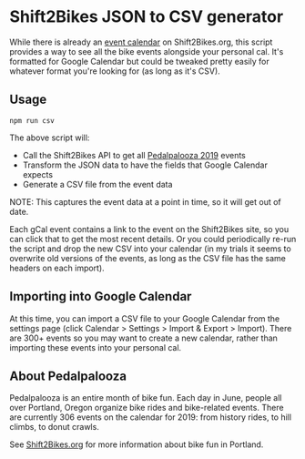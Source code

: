 # Shift2Bikes JSON to CSV generator

While there is already an [event calendar](https://www.shift2bikes.org/pedalpalooza-calendar/) on Shift2Bikes.org, this script provides a way to see all the bike events alongside your personal cal. It's formatted for Google Calendar but could be tweaked pretty easily for whatever format you're looking for (as long as it's CSV).

## Usage

```
npm run csv
```

The above script will:

* Call the Shift2Bikes API to get all [Pedalpalooza 2019](https://www.shift2bikes.org/pedalpalooza-calendar/) events
* Transform the JSON data to have the fields that Google Calendar expects
* Generate a CSV file from the event data

NOTE: This captures the event data at a point in time, so it will get out of date.

Each gCal event contains a link to the event on the Shift2Bikes site, so you can click that to get the most recent details. Or you could periodically re-run the script and drop the new CSV into your calendar (in my trials it seems to overwrite old versions of the events, as long as the CSV file has the same headers on each import).

## Importing into Google Calendar

At this time, you can import a CSV file to your Google Calendar from the settings page (click Calendar > Settings > Import & Export > Import). There are 300+ events so you may want to create a new calendar, rather than importing these events into your personal cal.

## About Pedalpalooza

Pedalpalooza is an entire month of bike fun. Each day in June, people all over Portland, Oregon organize bike rides and bike-related events. There are currently 306 events on the calendar for 2019: from history rides, to hill climbs, to donut crawls.

See [Shift2Bikes.org](https://www.shift2bikes.org/pages/pedalpalooza/) for more information about bike fun in Portland.
